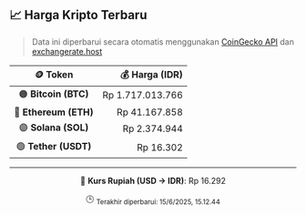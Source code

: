

<!-- HARGA_KRIPTO -->
## 📈 Harga Kripto Terbaru

> Data ini diperbarui secara otomatis menggunakan [CoinGecko API](https://www.coingecko.com/) dan [exchangerate.host](https://exchangerate.host/)

<div align="center">

| 🪙 Token | 💰 Harga (IDR) |
|:------:|---------------:|
| 🟠 **Bitcoin (BTC)**   | Rp 1.717.013.766 |
| 🔵 **Ethereum (ETH)**  | Rp 41.167.858 |
| 🟣 **Solana (SOL)**    | Rp 2.374.944 |
| 🟢 **Tether (USDT)**   | Rp 16.302 |

---

💱 **Kurs Rupiah (USD → IDR)**: Rp 16.292

🕒 <sub>Terakhir diperbarui: 15/6/2025, 15.12.44</sub>

</div>
<!-- /HARGA_KRIPTO -->